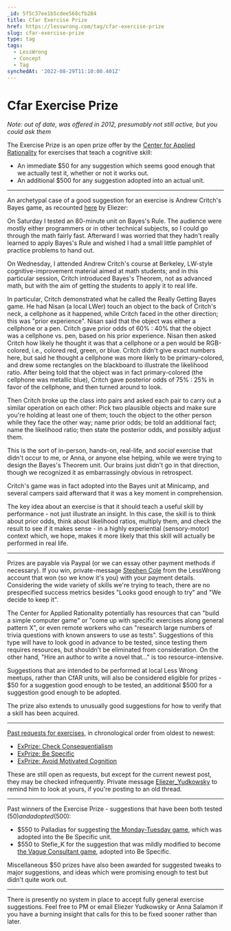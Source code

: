 ```yaml
---
_id: 5f5c37ee1b5cdee568cfb284
title: Cfar Exercise Prize
href: https://lesswrong.com/tag/cfar-exercise-prize
slug: cfar-exercise-prize
type: tag
tags:
  - LessWrong
  - Concept
  - Tag
synchedAt: '2022-08-29T11:10:00.401Z'
---
```

# Cfar Exercise Prize

*Note: out of date, was offered in 2012, presumably not still active, but you could ask them*

The Exercise Prize is an open prize offer by the [Center for Applied Rationality](https://wiki.lesswrong.com/wiki/Center_for_Applied_Rationality) for exercises that teach a cognitive skill:

- An immediate $50 for any suggestion which seems good enough that we actually test it, whether or not it works out.
- An additional $500 for any suggestion adopted into an actual unit.

* * *

An archetypal case of a good suggestion for an exercise is Andrew Critch's Bayes game, as recounted [here](http://lesswrong.com/lw/b4f/sotw_check_consequentialism/) by Eliezer:

On Saturday I tested an 80-minute unit on Bayes's Rule. The audience were mostly either programmers or in other technical subjects, so I could go through the math fairly fast. Afterward I was worried that they hadn't really learned to apply Bayes's Rule and wished I had a small little pamphlet of practice problems to hand out.

On Wednesday, I attended Andrew Critch's course at Berkeley, LW-style cognitive-improvement material aimed at math students; and in this particular session, Critch introduced Bayes's Theorem, not as advanced math, but with the aim of getting the students to apply it to real life.

In particular, Critch demonstrated what he called the Really Getting Bayes game. He had Nisan (a local LWer) touch an object to the back of Critch's neck, a cellphone as it happened, while Critch faced in the other direction; this was "prior experience". Nisan said that the object was either a cellphone or a pen. Critch gave prior odds of 60% : 40% that the object was a cellphone vs. pen, based on his prior experience. Nisan then asked Critch how likely he thought it was that a cellphone or a pen would be RGB-colored, i.e., colored red, green, or blue. Critch didn't give exact numbers here, but said he thought a cellphone was more likely to be primary-colored, and drew some rectangles on the blackboard to illustrate the likelihood ratio. After being told that the object was in fact primary-colored (the cellphone was metallic blue), Critch gave posterior odds of 75% : 25% in favor of the cellphone, and then turned around to look.

Then Critch broke up the class into pairs and asked each pair to carry out a similar operation on each other: Pick two plausible objects and make sure you're holding at least one of them; touch the object to the other person while they face the other way; name prior odds; be told an additional fact; name the likelihood ratio; then state the posterior odds, and possibly adjust them.

This is the sort of in-person, hands-on, real-life, and *social* exercise that didn't occur to me, or Anna, or anyone else helping, while we were trying to design the Bayes's Theorem unit. Our brains just didn't go in that direction, though we recognized it as embarrassingly obvious in retrospect.

Critch's game was in fact adopted into the Bayes unit at Minicamp, and several campers said afterward that it was a key moment in comprehension.

The key idea about an exercise is that it should teach a useful skill by performance - not just illustrate an insight. In this case, the skill is to think about prior odds, think about likelihood ratios, multiply them, and check the result to see if it makes sense - in a highly experiential (sensory-motor) context which, we hope, makes it more likely that this skill will actually be performed in real life.

* * *

Prizes are payable via Paypal (or we can essay other payment methods if necessary). If you win, private-message [Stephen Cole](http://lesswrong.com/message/compose/?to=StephenCole) from the LessWrong account that won (so we know it's you) with your payment details. Considering the wide variety of skills we're trying to teach, there are no prespecified success metrics besides "Looks good enough to try" and "We decide to keep it".

The Center for Applied Rationality potentially has resources that can "build a simple computer game" or "come up with specific exercises along general pattern X", or even remote workers who can "research large numbers of trivia questions with known answers to use as tests". Suggestions of this type will have to look good in advance to be tested, since testing them requires resources, but shouldn't be eliminated from consideration. On the other hand, "Hire an author to write a novel that..." is too resource-intensive.

Suggestions that are intended to be performed at local Less Wrong meetups, rather than CfAR units, will also be considered eligible for prizes - $50 for a suggestion good enough to be tested, an additional $500 for a suggestion good enough to be adopted.

The prize also extends to unusually good suggestions for how to verify that a skill has been acquired.

* * *

[Past requests for exercises](http://lesswrong.com/tag/exprize/), in chronological order from oldest to newest:

- [ExPrize: Check Consequentialism](http://lesswrong.com/lw/b4f/sotw_check_consequentialism/)
- [ExPrize: Be Specific](http://lesswrong.com/lw/bc3/sotw_be_specific/)
- [ExPrize: Avoid Motivated Cognition](http://lesswrong.com/lw/bnk/sotw_avoid_motivated_cognition/)

These are still open as requests, but except for the current newest post, they may be checked infrequently. Private message [Eliezer_Yudkowsky](http://lesswrong.com/message/compose/?to=Eliezer_Yudkowsky) to remind him to look at yours, if you're posting to an old thread.

* * *

Past winners of the Exercise Prize - suggestions that have been both tested ($50) and adopted ($500):

- $550 to Palladias for suggesting [the Monday-Tuesday game](http://lesswrong.com/lw/bc3/sotw_be_specific/681c), which was adopted into the Be Specific unit.
- $550 to Stefie_K for the suggestion that was mildly modified to become [the Vague Consultant game](http://lesswrong.com/lw/bc3/sotw_be_specific/686a), adopted into Be Specific.

Miscellaneous $50 prizes have also been awarded for suggested tweaks to major suggestions, and ideas which were promising enough to test but didn't quite work out.

* * *

There is presently no system in place to accept fully general exercise suggestions. Feel free to PM or email Eliezer Yudkowsky or Anna Salamon if you have a burning insight that calls for this to be fixed sooner rather than later.